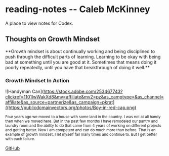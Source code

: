 # reading-notes -- Caleb McKinney

A place to view notes for Codex.
<h2>Thoughts on Growth Mindset</h2>
**Growth mindset is about continually working and being disciplined to push through the difficult parts of learning. Learning to be okay with being bad at something until you are good at it. Sometimes that means doing it poorly repeatedly, until you have that breakthrough of doing it well.**

<h3>Growth Mindset In Action</h3>

![Handyman Can](https://stock.adobe.com/253467743?clickref=1101lwWakXd8&mv=affiliate&mv2=pz&as_camptype=&as_channel=affiliate&as_source=partnerize&as_campaign=pkrat]((https://publicdomainvectors.org/photos/Boy-in-red-cap.png)

<sub> Four years ago we moved to a house with some land in the country. I was not at all handy then when we moved here. But in the past few months I have remodeled our pantry and laundry room and the ability to do that came from 4 years of working on different projects and getting better. Now I am competent and can do much more than before. That is an example of growth mindset, I let myself fail many times and continue to. But I get better with each failure.</sub>

[GitHub](https://Github.com)
